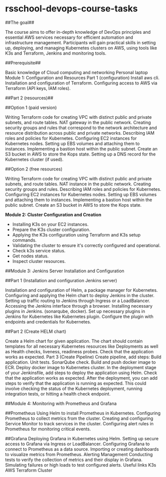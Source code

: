 # rsschool-devops-course-tasks

##The goal##

The course aims to offer in-depth knowledge of DevOps principles and essential AWS services necessary for efficient automation and infrastructure management. Participants will gain practical skills in setting up, deploying, and managing Kubernetes clusters on AWS, using tools like K3s and Terraform, Jenkins and monitoring tools.

##Prerequisite##

Basic knowledge of Cloud computing and networking
Personal laptop
Module 1: Configuration and Resources
Part 1 (configuration)
Install aws cli.
Installation and configuration of Terraform.
Configuring access to AWS via Terraform (API keys, IAM roles).

##Part 2 (resources)##

##Option 1 (paid version)

Writing Terraform code for creating VPC with distinct public and private subnets, and route tables.
NAT gateway in the public network.
Creating security groups and rules that correspond to the network architecture and resource distribution across public and private networks.
Describing IAM roles and policies for Kubernetes.
Configuring EC2 instances for Kubernetes nodes.
Setting up EBS volumes and attaching them to instances.
Implementing a bastion host within the public subnet.
Create an S3 bucket in AWS to store the Kops state.
Setting up a DNS record for the Kubernetes cluster (if used).

##Option 2 (free resources)

Writing Terraform code for creating VPC with distinct public and private subnets, and route tables.
NAT instance in the public network.
Creating security groups and rules.
Describing IAM roles and policies for Kubernetes.
Configuring EC2 instances for Kubernetes nodes.
Setting up EBS volumes and attaching them to instances.
Implementing a bastion host within the public subnet.
Create an S3 bucket in AWS to store the Kops state.

**Module 2: Cluster Configuration and Creation**

- Installing K3s on your EC2 instances.
- Prepare the K3s cluster configuration.
- Applying the K3s configuration using Terraform and K3s setup commands.
- Validating the cluster to ensure it's correctly configured and operational.
- Check k3s service status.
- Get nodes status.
- Inspect cluster resources.

##Module 3: Jenkins Server Installation and Configuration

##Part 1 (Installation and configuration Jenkins server)

Installation and configuration of Helm, a package manager for Kubernetes.
Configuring and applying the Helm chart to deploy Jenkins in the cluster.
Setting up traffic routing to Jenkins through Ingress or a LoadBalancer.
Accessing the Jenkins interface through a browser.
Installing necessary plugins in Jenkins. (sonarqube, docker).
Set up necessary plugins in Jenkins for Kubernetes like Kubernetes plugin. Configure the plugin with endpoints and credentials for Kubernetes.

##Part 2 (Create HELM chart)

Create a Helm chart for given application. The chart should contain templates for all necessary Kubernetes resources like Deployments as well as Health checks, liveness, readiness probes.
Check that the application works as expected.
Part 3 (Create Pipeline)
Create pipeline, add steps:
Build application.
Unit tests.
SonarQube check.
Build and push docker image to ECR.
Deploy docker image to Kubernetes cluster.
In the deployment stage of your Jenkinsfile, add steps to deploy the application using Helm.
Check that the application works as expected.
After the deployment, you can add steps to verify that the application is running as expected. This could involve checking the status of the Kubernetes deployment, running integration tests, or hitting a health check endpoint.

##Module 4: Monitoring with Prometheus and Grafana

##Prometheus
Using Helm to install Prometheus in Kubernetes.
Configuring Prometheus to collect metrics from the cluster.
Creating and configuring Service Monitor to track services in the cluster.
Configuring alert rules in Prometheus for monitoring critical events.

##Grafana
Deploying Grafana in Kubernetes using Helm.
Setting up secure access to Grafana via Ingress or LoadBalancer.
Configuring Grafana to connect to Prometheus as a data source.
Importing or creating dashboards to visualize metrics from Prometheus.
Alerting Management
Conducting tests to verify the collection of metrics and their display in Grafana.
Simulating failures or high loads to test configured alerts.
Useful links
K3s AWS Terraform Cluster
